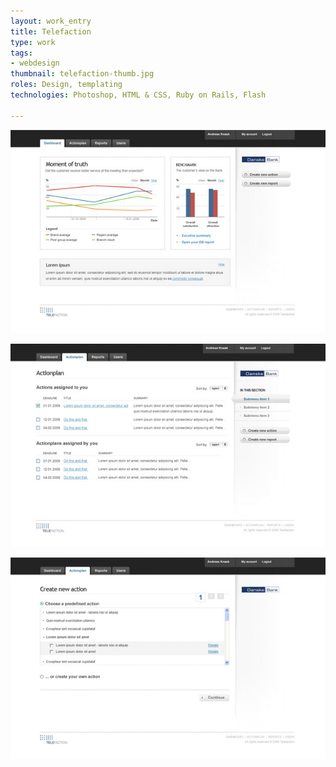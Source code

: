```yaml
---
layout: work_entry
title: Telefaction
type: work
tags:
- webdesign
thumbnail: telefaction-thumb.jpg
roles: Design, templating
technologies: Photoshop, HTML & CSS, Ruby on Rails, Flash

---
```


<p><img src="/assets/images/work/2010-06-22_telefaction_1.jpg" class="illustration" title="Screenshot 1" alt="Screenshot 1" /></p>

<p><img src="/assets/images/work/2010-06-22_telefaction_2.jpg" class="illustration" title="Screenshot 2" alt="Screenshot 2" /></p>

<p><img src="/assets/images/work/2010-06-22_telefaction_3.jpg" class="illustration" title="Screenshot 3" alt="Screenshot 3" /></p>


